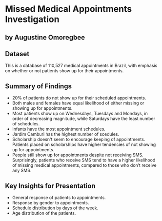 # Missed Medical Appointments Investigation

## by Augustine Omoregbee


## Dataset

This is a database of 110,527 medical appointments in Brazil, with emphasis on whether or not patients show up for their appointments.


## Summary of Findings

- 20% of patients do not show up for their scheduled appointments.
- Both males and females have equal likelihood of either missing or showing up for appointments.
- Most patients show up on Wednesdays, Tuesdays and Mondays, in order of decreasing magnitude, while Saturdays have the least number of schedules.
- Infants have the most appointment schedules.
- Jardim Camburi has the highest number of scedules.
- Scholarship doesn't seem to encourage keeping of appointments. Patients placed on scholarships have higher tendencies of not showing up for appointments.
- People still show up for appointments despite not receiving SMS. Surprisingly, patients who receive SMS tend to have a higher likelihood of missing medical appointments, compared to those who don’t receive any SMS.


## Key Insights for Presentation

- General response of patients to appointments.
- Response by gender to appointments.
- Schedule distribution by days of the week.
- Age distribution of the patients.